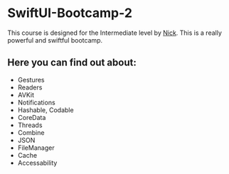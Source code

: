 # SwiftUI-Bootcamp-2
This course is designed for the Intermediate level by <a href="https://www.youtube.com/@SwiftfulThinking">Nick</a>. This is a really powerful and swiftful bootcamp.
## Here you can find out about:
- Gestures
- Readers
- AVKit
- Notifications
- Hashable, Codable
- CoreData
- Threads
- Combine
- JSON
- FileManager
- Cache
- Accessability
